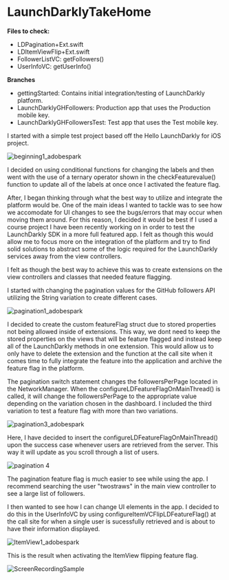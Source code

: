# LaunchDarklyTakeHome

**Files to check:**
- LDPagination+Ext.swift
- LDItemViewFlip+Ext.swift
- FollowerListVC: getFollowers()
- UserInfoVC: getUserInfo()

**Branches**
- gettingStarted: Contains initial integration/testing of LaunchDarkly platform.
- LaunchDarklyGHFollowers: Production app that uses the Production mobile key.
- LaunchDarklyGHFollowersTest: Test app that uses the Test mobile key.



I started with a simple test project based off the Hello LaunchDarkly for iOS project.

![beginning1_adobespark](https://user-images.githubusercontent.com/10967353/136870025-87ccbc08-2bbf-45fc-9109-cfe0a1fb69a1.png)

I decided on using conditional functions for changing the labels and then went with the use of a ternary operator shown in the checkFeaturevalue() function to update all of the labels at once once I activated the feature flag.

After, I began thinking through what the best way to utilize and integrate the platform would be. One of the main ideas I wanted to tackle was to see how we accomodate for UI changes to see the bugs/errors that may occur when moving them around. For this reason, I decided it would be best if I used a course project I have been recently working on in order to test the LaunchDarkly SDK in a more full featured app. I felt as though this would allow me to focus more on the integration of the platform and try to find solid solutions to abstract some of the logic required for the LaunchDarkly services away from the view controllers. 

I felt as though the best way to achieve this was to create extensions on the view controllers and classes that needed feature flagging.

I started with changing the pagination values for the GitHub followers API utilizing the String variation to create different cases.

![pagination1_adobespark](https://user-images.githubusercontent.com/10967353/136869949-4e606e63-183e-4bf2-8ac1-11bf1d559a56.png)


I decided to create the custom featureFlag struct due to stored properties not being allowed inside of extensions. This way, we dont need to keep the stored properties on the views that will be feature flagged and instead keep all of the LaunchDarkly methods in one extension. This would allow us to only have to delete the extension and the function at the call site when it comes time to fully integrate the feature into the application and archive the feature flag in the platform.

The pagination switch statement changes the followersPerPage located in the NetworkManager. When the configureLDFeatureFlagOnMainThread() is called, it will change the followersPerPage to the appropriate value depending on the variation chosen in the dashboard. I included the third variation to test a feature flag with more than two variations.

![pagination3_adobespark](https://user-images.githubusercontent.com/10967353/136870089-63e8b6e7-eb65-42ef-b133-922dd64871b0.png)


Here, I have decided to insert the configureLDFeatureFlagOnMainThread() upon the success case whenever users are retrieved from the server. This way it will update as you scroll through a list of users.

![pagination 4](https://user-images.githubusercontent.com/10967353/136869390-b79e16c0-4c83-4eeb-a512-dcef44b6dbd8.png)

The pagination feature flag is much easier to see while using the app. I recommend searching the user "twostraws" in the main view controller to see a large list of followers.

I then wanted to see how I can change UI elements in the app. I decided to do this in the UserInfoVC by using configureItemVCFlipLDFeatureFlag() at the call site for when a single user is sucessfully retrieved and is about to have their information displayed. 

![ItemView1_adobespark](https://user-images.githubusercontent.com/10967353/136870317-659c2160-c77c-49f3-865b-939f21ca5197.png)

This is the result when activating the ItemView flipping feature flag.

![ScreenRecordingSample](https://user-images.githubusercontent.com/10967353/136880834-424cb273-ddba-41f6-a461-f03424967dd4.gif)
